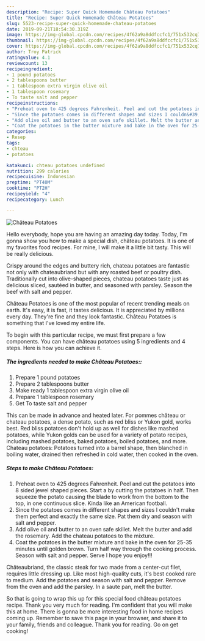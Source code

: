 ```yaml
---
description: "Recipe: Super Quick Homemade Château Potatoes"
title: "Recipe: Super Quick Homemade Château Potatoes"
slug: 5523-recipe-super-quick-homemade-chateau-potatoes
date: 2019-09-21T18:54:30.319Z
image: https://img-global.cpcdn.com/recipes/4f62a9a8ddfccfc1/751x532cq70/chateau-potatoes-recipe-main-photo.jpg
thumbnail: https://img-global.cpcdn.com/recipes/4f62a9a8ddfccfc1/751x532cq70/chateau-potatoes-recipe-main-photo.jpg
cover: https://img-global.cpcdn.com/recipes/4f62a9a8ddfccfc1/751x532cq70/chateau-potatoes-recipe-main-photo.jpg
author: Troy Patrick
ratingvalue: 4.1
reviewcount: 13
recipeingredient:
- 1 pound potatoes
- 2 tablespoons butter
- 1 tablespoon extra virgin olive oil
- 1 tablespoon rosemary
- To taste salt and pepper
recipeinstructions:
- "Preheat oven to 425 degrees Fahrenheit. Peel and cut the potatoes into 8 sided jewel shaped pieces. Start a by cutting the potatoes in half. Then squeeze the potato causing the blade to work from the bottom to the top, in one continuous slice. Kinda like an American football."
- "Since the potatoes comes in different shapes and sizes I couldn&#39;t make them perfect and exactly the same size. Pat them dry and season with salt and pepper."
- "Add olive oil and butter to an oven safe skillet. Melt the butter and add the rosemary. Add the chateau potatoes to the mixture."
- "Coat the potatoes in the butter mixture and bake in the oven for 25-35 minutes until golden brown. Turn half way through the cooking process. Season with salt and pepper. Serve I hope you enjoy!!!"
categories:
- Resep
tags:
- chteau
- potatoes

katakunci: chteau potatoes undefined
nutrition: 299 calories
recipecuisine: Indonesian
preptime: "PT40M"
cooktime: "PT2H"
recipeyield: "4"
recipecategory: Lunch

---
```



![Château Potatoes](https://img-global.cpcdn.com/recipes/4f62a9a8ddfccfc1/751x532cq70/chateau-potatoes-recipe-main-photo.jpg)

Hello everybody, hope you are having an amazing day today. Today, I'm gonna show you how to make a special dish, château potatoes. It is one of my favorites food recipes. For mine, I will make it a little bit tasty. This will be really delicious.

Crispy around the edges and buttery rich, chateau potatoes are fantastic not only with chateaubriand but with any roasted beef or poultry dish. Traditionally cut into olive-shaped pieces, chateau potatoes taste just as delicious sliced, sautéed in butter, and seasoned with parsley. Season the beef with salt and pepper.

Château Potatoes is one of the most popular of recent trending meals on earth. It's easy, it is fast, it tastes delicious. It is appreciated by millions every day. They're fine and they look fantastic. Château Potatoes is something that I've loved my entire life.


To begin with this particular recipe, we must first prepare a few components. You can have château potatoes using 5 ingredients and 4 steps. Here is how you can achieve it.

##### The ingredients needed to make Château Potatoes::

1. Prepare 1 pound potatoes
1. Prepare 2 tablespoons butter
1. Make ready 1 tablespoon extra virgin olive oil
1. Prepare 1 tablespoon rosemary
1. Get To taste salt and pepper


This can be made in advance and heated later. For pommes château or chateau potatoes, a dense potato, such as red bliss or Yukon gold, works best. Red bliss potatoes don&#39;t hold up as well for dishes like mashed potatoes, while Yukon golds can be used for a variety of potato recipes, including mashed potatoes, baked potatoes, boiled potatoes, and more. Chateau potatoes: Potatoes turned into a barrel shape, then blanched in boiling water, drained then refreshed in cold water, then cooked in the oven. 

##### Steps to make Château Potatoes:

1. Preheat oven to 425 degrees Fahrenheit. Peel and cut the potatoes into 8 sided jewel shaped pieces. Start a by cutting the potatoes in half. Then squeeze the potato causing the blade to work from the bottom to the top, in one continuous slice. Kinda like an American football.
1. Since the potatoes comes in different shapes and sizes I couldn&#39;t make them perfect and exactly the same size. Pat them dry and season with salt and pepper.
1. Add olive oil and butter to an oven safe skillet. Melt the butter and add the rosemary. Add the chateau potatoes to the mixture.
1. Coat the potatoes in the butter mixture and bake in the oven for 25-35 minutes until golden brown. Turn half way through the cooking process. Season with salt and pepper. Serve I hope you enjoy!!!


Châteaubriand, the classic steak for two made from a center-cut filet, requires little dressing up. Like most high-quality cuts, it&#39;s best cooked rare to medium. Add the potatoes and season with salt and pepper. Remove from the oven and add the parsley. In a saute pan, melt the butter. 

So that is going to wrap this up for this special food château potatoes recipe. Thank you very much for reading. I'm confident that you will make this at home. There is gonna be more interesting food in home recipes coming up. Remember to save this page in your browser, and share it to your family, friends and colleague. Thank you for reading. Go on get cooking!
